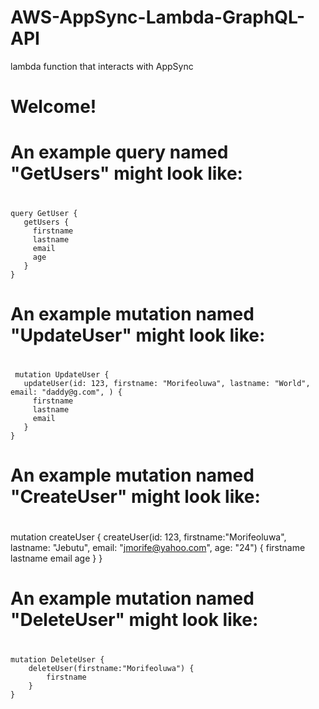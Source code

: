 # AWS-AppSync-Lambda-GraphQL-API
lambda function that interacts with AppSync

# Welcome!

# An example query named "GetUsers" might look like:
#
    query GetUser {
       getUsers {
         firstname
         lastname
         email
         age
       }
    }
#
# An example mutation named "UpdateUser" might look like:
#
     mutation UpdateUser {
       updateUser(id: 123, firstname: "Morifeoluwa", lastname: "World", email: "daddy@g.com", ) {
         firstname
         lastname
         email
       }
    }

#
# An example mutation named "CreateUser" might look like:
#
  mutation createUser {
       createUser(id: 123,  firstname:"Morifeoluwa", lastname: "Jebutu", email: "jmorife@yahoo.com", age: "24") {
         firstname
     		lastname
     		email
     		age
       }
    }

#
# An example mutation named "DeleteUser" might look like:
#
    mutation DeleteUser {
        deleteUser(firstname:"Morifeoluwa") {
    		firstname
        }
    }